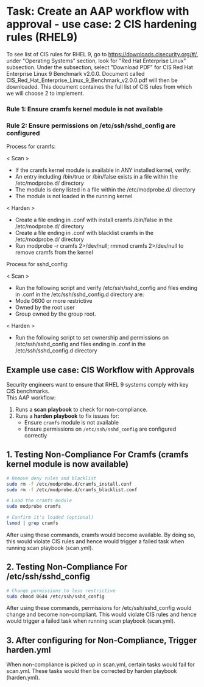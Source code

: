 
# Task: Create an AAP workflow with approval - use case: 2 CIS hardening rules (RHEL9)

To see list of CIS rules for RHEL 9, go to https://downloads.cisecurity.org/#/, under "Operating Systems" section, look for "Red Hat Enterprise Linux" subsection. Under the subsection, select "Download PDF" for CIS Red Hat Enterprise Linux 9 Benchmark v2.0.0. Document called CIS_Red_Hat_Enterprise_Linux_9_Benchmark_v2.0.0.pdf will then be downloaded. This document containes the full list of CIS rules from which we will choose 2 to implement.

### Rule 1: Ensure cramfs kernel module is not available

### Rule 2: Ensure permissions on /etc/ssh/sshd_config are configured



Process for cramfs:

< Scan >
- If the cramfs kernel module is available in ANY installed kernel, verify:
- An entry including /bin/true or /bin/false exists in a file within the /etc/modprobe.d/ directory
- The module is deny listed in a file within the /etc/modprobe.d/ directory
- The module is not loaded in the running kernel

< Harden >
- Create a file ending in .conf with install cramfs /bin/false in the /etc/modprobe.d/ directory
- Create a file ending in .conf with blacklist cramfs in the /etc/modprobe.d/ directory
- Run modprobe -r cramfs 2>/dev/null; rmmod cramfs 2>/dev/null to remove cramfs from the kernel


Process for sshd_config:

< Scan >
- Run the following script and verify /etc/ssh/sshd_config and files ending in .conf in the /etc/ssh/sshd_config.d directory are:
- Mode 0600 or more restrictive
- Owned by the root user
- Group owned by the group root.

< Harden >
- Run the following script to set ownership and permissions on /etc/ssh/sshd_config and files ending in .conf in the /etc/ssh/sshd_config.d directory
  

## Example use case: CIS Workflow with Approvals
Security engineers want to ensure that RHEL 9 systems comply with key CIS benchmarks.  
This AAP workflow:


1. Runs a **scan playbook** to check for non-compliance.
2. Runs a **harden playbook** to fix issues for:
   - Ensure `cramfs` module is not available
   - Ensure permissions on `/etc/ssh/sshd_config` are configured correctly

## 1. Testing Non-Compliance For Cramfs (cramfs kernel module is now available)
```bash
# Remove deny rules and blacklist
sudo rm -f /etc/modprobe.d/cramfs_install.conf
sudo rm -f /etc/modprobe.d/cramfs_blacklist.conf

# Load the cramfs module
sudo modprobe cramfs

# Confirm it's loaded (optional)
lsmod | grep cramfs
```
After using these commands, cramfs would become available. By doing so, this would violate CIS rules and hence would trigger a failed task when running scan playbook (scan.yml).

## 2. Testing Non-Compliance For /etc/ssh/sshd_config
```bash
# Change permissions to less restrictive
sudo chmod 0644 /etc/ssh/sshd_config
```

After using these commands, permissions for /etc/ssh/sshd_config would change and become non-compliant. This would violate CIS rules and hence would trigger a failed task when running scan playbook (scan.yml).

## 3. After configuring for Non-Compliance, Trigger harden.yml

When non-compliance is picked up in scan.yml, certain tasks would fail for scan.yml. These tasks would then be corrected by harden playbook (harden.yml).

